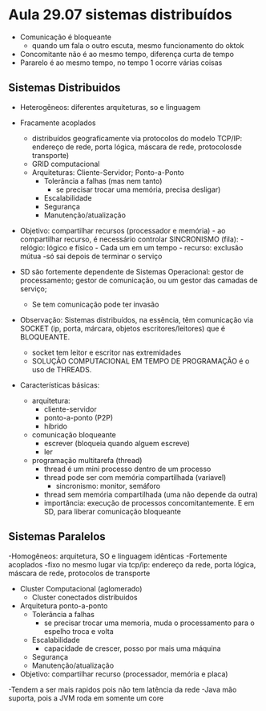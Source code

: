 # Aula 29.07 sistemas distribuídos
- Comunicação é bloqueante 
  - quando um fala o outro escuta, mesmo funcionamento do oktok
- Concomitante não é ao mesmo tempo, diferença curta de tempo
- Pararelo é ao mesmo tempo, no tempo 1 ocorre várias coisas

## Sistemas Distribuidos
- Heterogêneos: diferentes arquiteturas, so e linguagem
- Fracamente acoplados
  - distribuídos geograficamente via protocolos do modelo TCP/IP: endereço de rede, porta lógica, máscara de rede, protocolosde transporte)
  - GRID computacional
  - Arquiteturas: Cliente-Servidor; Ponto-a-Ponto
      - Tolerância a falhas (mas nem tanto)
        - se precisar trocar uma memória, precisa desligar) 
      - Escalabilidade
      - Segurança
      - Manutenção/atualização
- Objetivo: compartilhar recursos (processador e memória)
      - ao compartilhar recurso, é necessário controlar SINCRONISMO (fila):
      - relógio: lógico e físico
        - Cada um em um tempo
      - recurso: exclusão mútua
        -só sai depois de terminar o serviço
- SD são fortemente dependente de Sistemas Operacional: gestor de processamento; gestor de comunicação, ou um gestor das camadas de serviço;
  - Se tem comunicação pode ter invasão
- Observação: Sistemas distribuídos, na essência, têm comunicação via SOCKET (ip, porta, márcara, objetos escritores/leitores) que é BLOQUEANTE.
  - socket tem leitor e escritor nas extremidades 
  - SOLUÇÃO COMPUTACIONAL EM TEMPO DE PROGRAMAÇÃO é o uso de THREADS.
    
- Características básicas:
  - arquitetura:
    - cliente-servidor
    - ponto-a-ponto (P2P)
    - híbrido
  - comunicação bloqueante
    - escrever (bloqueia quando alguem escreve)
    - ler
  - programação multitarefa (thread)
    - thread é um mini processo dentro de um processo
    - thread pode ser com memória compartilhada (variavel)
        - sincronismo: monitor, semáforo
    - thread sem memória compartilhada (uma não depende da outra)
    - importância: execução de processos concomitantemente. E em SD, para liberar comunicação bloqueante


## Sistemas Paralelos
-Homogêneos: arquitetura, SO e linguagem idênticas
-Fortemente acoplados
  -fixo no mesmo lugar via tcp/ip: endereço da rede, porta lógica, máscara de rede, protocolos de transporte
- Cluster Computacional (aglomerado)
  - Cluster conectados distribuidos
- Arquitetura ponto-a-ponto
  - Tolerância a falhas
    - se precisar trocar uma memoria, muda o processamento para o espelho troca e volta 
  - Escalabilidade
    - capacidade de crescer, posso por mais uma máquina
  - Segurança
  - Manutenção/atualização
- Objetivo: compartilhar recurso (processador, memória e placa)

-Tendem a ser mais rapidos pois não tem latência da rede
-Java mão suporta, pois a JVM roda em somente um core

